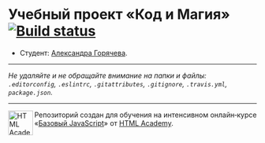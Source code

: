 # Учебный проект «Код и Магия» [![Build status][travis-image]][travis-url]

* Студент: [Александра Горячева](https://up.htmlacademy.ru/javascript/10/user/177129).

---

_Не удаляйте и не обращайте внимание на папки и файлы:_<br>
_`.editorconfig`, `.eslintrc`, `.gitattributes`, `.gitignore`, `.travis.yml`, `package.json`._

---

<a href="https://htmlacademy.ru/intensive/javascript"><img align="left" width="50" height="50" title="HTML Academy" src="https://up.htmlacademy.ru/static/img/intensive/javascript/logo-for-github.svg"></a>

Репозиторий создан для обучения на интенсивном онлайн‑курсе «[Базовый JavaScript](https://htmlacademy.ru/intensive/javascript)» от [HTML Academy](https://htmlacademy.ru).

[travis-image]: https://travis-ci.org/htmlacademy-javascript/177129-code-and-magick.svg?branch=master
[travis-url]: https://travis-ci.org/htmlacademy-javascript/177129-code-and-magick
